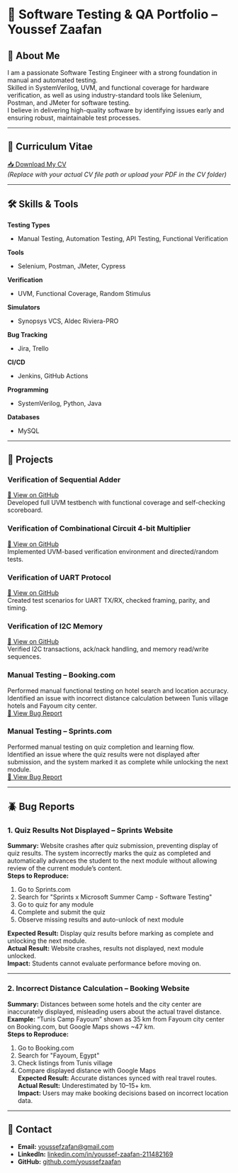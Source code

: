 # 📄 Software Testing & QA Portfolio – Youssef Zaafan

## 👤 About Me
I am a passionate Software Testing Engineer with a strong foundation in manual and automated testing.  
Skilled in SystemVerilog, UVM, and functional coverage for hardware verification, as well as using industry-standard tools like Selenium, Postman, and JMeter for software testing.  
I believe in delivering high-quality software by identifying issues early and ensuring robust, maintainable test processes.

---

## 📑 Curriculum Vitae
[📥 Download My CV](./CV/Youssef_Zaafan_CV.pdf)  
*(Replace with your actual CV file path or upload your PDF in the CV folder)*

---

## 🛠 Skills & Tools

**Testing Types**  
- Manual Testing, Automation Testing, API Testing, Functional Verification

**Tools**  
- Selenium, Postman, JMeter, Cypress

**Verification**  
- UVM, Functional Coverage, Random Stimulus

**Simulators**  
- Synopsys VCS, Aldec Riviera-PRO

**Bug Tracking**  
- Jira, Trello

**CI/CD**  
- Jenkins, GitHub Actions

**Programming**  
- SystemVerilog, Python, Java

**Databases**  
- MySQL

---

## 📂 Projects

### Verification of Sequential Adder  
[🔗 View on GitHub](https://github.com/youssefzaafan/Verification-of-Sequential-Adder)  
Developed full UVM testbench with functional coverage and self-checking scoreboard.

### Verification of Combinational Circuit 4-bit Multiplier  
[🔗 View on GitHub](https://github.com/youssefzaafan/Verification-of-Combinational-Circuit-4-bit-Multiplier)  
Implemented UVM-based verification environment and directed/random tests.

### Verification of UART Protocol  
[🔗 View on GitHub](https://github.com/youssefzaafan/Verification-of-UART-Protocol)  
Created test scenarios for UART TX/RX, checked framing, parity, and timing.

### Verification of I2C Memory  
[🔗 View on GitHub](https://github.com/youssefzaafan/Verification-of-I2C-Memory)  
Verified I2C transactions, ack/nack handling, and memory read/write sequences.

### Manual Testing – Booking.com  
Performed manual functional testing on hotel search and location accuracy.  
Identified an issue with incorrect distance calculation between Tunis village hotels and Fayoum city center.  
[📄 View Bug Report](./Bug_Reports/Bug_report_Booking.com.pdf)

### Manual Testing – Sprints.com  
Performed manual testing on quiz completion and learning flow.  
Identified an issue where the quiz results were not displayed after submission, and the system marked it as complete while unlocking the next module.  
[📄 View Bug Report](./Bug_Reports/Bug_report_Sprints.com.pdf)

---

## 🪲 Bug Reports

### 1. Quiz Results Not Displayed – Sprints Website
**Summary:** Website crashes after quiz submission, preventing display of quiz results. The system incorrectly marks the quiz as completed and automatically advances the student to the next module without allowing review of the current module’s content.  
**Steps to Reproduce:**  
1. Go to Sprints.com  
2. Search for "Sprints x Microsoft Summer Camp - Software Testing"  
3. Go to quiz for any module  
4. Complete and submit the quiz  
5. Observe missing results and auto-unlock of next module  

**Expected Result:** Display quiz results before marking as complete and unlocking the next module.  
**Actual Result:** Website crashes, results not displayed, next module unlocked.  
**Impact:** Students cannot evaluate performance before moving on.

---

### 2. Incorrect Distance Calculation – Booking Website
**Summary:** Distances between some hotels and the city center are inaccurately displayed, misleading users about the actual travel distance.  
**Example:** “Tunis Camp Fayoum” shown as 35 km from Fayoum city center on Booking.com, but Google Maps shows ~47 km.  
**Steps to Reproduce:**  
1. Go to Booking.com  
2. Search for "Fayoum, Egypt"  
3. Check listings from Tunis village  
4. Compare displayed distance with Google Maps  
**Expected Result:** Accurate distances synced with real travel routes.  
**Actual Result:** Underestimated by 10–15+ km.  
**Impact:** Users may make booking decisions based on incorrect location data.

---

## 📧 Contact
- **Email:** [youssefzafan@gmail.com](mailto:youssefzafan@gmail.com)  
- **LinkedIn:** [linkedin.com/in/youssef-zaafan-211482169](https://www.linkedin.com/in/youssef-zaafan-211482169)  
- **GitHub:** [github.com/youssefzaafan](https://github.com/youssefzaafan)
